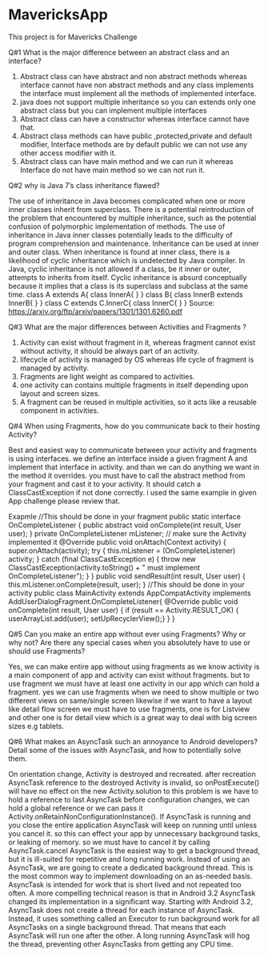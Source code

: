 # MavericksApp
This project is for Mavericks Challenge

Q#1 What is the major difference between an abstract class and an interface?

1. Abstract class can have abstract and non abstract methods whereas interface cannot 
  have non abstract methods and any class implements the interface must implement all the methods of implemented interface.
2. java does not support multiple inheritance so you can extends only one abstract class
  but you can implement multiple interfaces
3. Abstract class can have a constructor whereas interface cannot have that.
4. Abstract class methods can have public ,protected,private and default
  modifier, Interface methods are by default public we can not use any other access modifier with it.
5. Abstract class can have main method and we can run it whereas Interface do not have main method so we can not run it.


Q#2 why is Java 7’s class inheritance flawed?

The use of inheritance in Java becomes complicated when one or more inner classes inherit from superclass. 
There is a potential reintroduction of the problem that encountered by multiple inheritance, 
such as the potential confusion of polymorphic implementation of methods. 
The use of inheritance in Java inner classes potentially leads to the difficulty of program comprehension and maintenance. 
Inheritance can be used at inner and outer class. When inheritance is found at inner class, 
there is a likelihood of cyclic inheritance which is undetected by Java compiler. 
In Java, cyclic inheritance is not allowed if a class, be it inner or outer, attempts to inherits from itself. 
Cyclic inheritance is absurd conceptually because it implies that a class is its superclass and subclass at the same time.
class A extends A{ 
  class InnerA{ }
}
class B{
  class InnerB extends InnerB{ } 
}
class C extends C.InnerC{ 
  class InnerC{ }
}
Source: https://arxiv.org/ftp/arxiv/papers/1301/1301.6260.pdf


Q#3 What are the major differences between Activities and Fragments ?

1. Activity can exist without fragment in it, whereas fragment cannot exist without activity, 
  it should be always part of an activity.
2. lifecycle of activity is managed by OS whereas life cycle of fragment is managed by activity.
3. Fragments are light weight as compared to activities.
4. one activity can contains multiple fragments in itself depending upon layout and screen sizes.
5. A fragment can be reused in multiple activities, so it acts like a reusable
  component in activities.


Q#4 When using Fragments, how do you communicate back to their hosting Activity?

Best and easiest way to communicate between your activity and fragments is using interfaces. 
we define an interface inside a given fragment A and implement that interface in activity. 
and than we can do anything we want in the method it overrides. 
you must have to call the abstract method from your fragment and cast it to your activity.
It should catch a ClassCastException if not done correctly. 
i used the same example in given App challenge please review that.

Exapmle
//This should be done in your fragment
public static interface OnCompleteListener {
  public abstract void onComplete(int result, User user);
}
private OnCompleteListener mListener;
// make sure the Activity implemented it @Override
public void onAttach(Context activity) { 
  super.onAttach(activity);
try {
  this.mListener = (OnCompleteListener) activity;
} catch (final ClassCastException e) {
  throw new ClassCastException(activity.toString() + " must implement OnCompleteListener"); }
}
public void sendResult(int result, User user) { 
  this.mListener.onComplete(result, user);
}
//This should be done in your activity
public class MainActivity extends AppCompatActivity implements AddUserDialogFragment.OnCompleteListener{
  @Override
  public void onComplete(int result, User user) {
   if (result == Activity.RESULT_OK) { userArrayList.add(user); setUpRecyclerView();}
  } 
}


Q#5 Can you make an entire app without ever using Fragments? Why or why not? Are there any special cases when you absolutely have to use or should use Fragments?

Yes, we can make entire app without using fragments as we know activity is a main component of app and 
activity can exist without fragments. but to use fragment we must have at least one activity in our app
which can hold a fragment.
yes we can use fragments when we need to show multiple or two different views on same/single screen
likewise if we want to have a layout like detail flow screen we must have to use fragments, 
one is for Listview and other one is for detail view which is a great way to deal with big screen sizes e.g tablets.


Q#6 What makes an AsyncTask such an annoyance to Android developers? Detail some of the issues with AsyncTask, and how to potentially solve them.

On orientation change, Activity is destroyed and recreated. after recreation AsyncTask reference to the destroyed
Activity is invalid, so onPostExecute() will have no effect on the new Activity.solution to this problem is we have to
hold a reference to last AsyncTask before configuration changes,
we can hold a global reference or we can pass it Activity.onRetainNonConfigurationInstance().
If AsyncTask is running and you close the entire application AsyncTask will keep on running until unless you cancel it.
so this can effect your app by unnecessary background tasks, or leaking of memory. so we must have to cancel it
by calling AsyncTask.cancel
AsyncTask is the easiest way to get a background thread, but it is ill-suited for repetitive and long running work.
Instead of using an AsyncTask, we are going to create a dedicated background thread. 
This is the most common way to implement downloading on an as-needed basis.
AsyncTask is intended for work that is short lived and not repeated too often.
A more compelling technical reason is that in Android 3.2 AsyncTask changed its implementation in a significant way. 
Starting with Android 3.2, AsyncTask does not create a thread for each instance of AsyncTask. Instead, 
it uses something called an Executor to run background work for all AsyncTasks on a single background thread. 
That means that each AsyncTask will run one after the other. A long running AsyncTask will hog the thread,
preventing other AsyncTasks from getting any CPU time.
